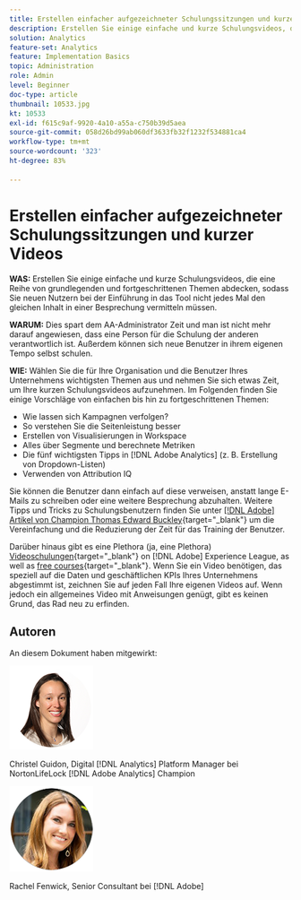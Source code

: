 ```yaml
---
title: Erstellen einfacher aufgezeichneter Schulungssitzungen und kurzer Videos
description: Erstellen Sie einige einfache und kurze Schulungsvideos, die eine Reihe von grundlegenden und fortgeschrittenen Themen abdecken, sodass Sie neuen Nutzern bei der Einführung in das Tool nicht jedes Mal den gleichen Inhalt in einer Besprechung vermitteln müssen.
solution: Analytics
feature-set: Analytics
feature: Implementation Basics
topic: Administration
role: Admin
level: Beginner
doc-type: article
thumbnail: 10533.jpg
kt: 10533
exl-id: f615c9af-9920-4a10-a55a-c750b39d5aea
source-git-commit: 058d26bd99ab060df3633fb32f1232f534881ca4
workflow-type: tm+mt
source-wordcount: '323'
ht-degree: 83%

---
```


# Erstellen einfacher aufgezeichneter Schulungssitzungen und kurzer Videos

**WAS:** Erstellen Sie einige einfache und kurze Schulungsvideos, die eine Reihe von grundlegenden und fortgeschrittenen Themen abdecken, sodass Sie neuen Nutzern bei der Einführung in das Tool nicht jedes Mal den gleichen Inhalt in einer Besprechung vermitteln müssen.

**WARUM:** Dies spart dem AA-Administrator Zeit und man ist nicht mehr darauf angewiesen, dass eine Person für die Schulung der anderen verantwortlich ist. Außerdem können sich neue Benutzer in ihrem eigenen Tempo selbst schulen.

**WIE:** Wählen Sie die für Ihre Organisation und die Benutzer Ihres Unternehmens wichtigsten Themen aus und nehmen Sie sich etwas Zeit, um Ihre kurzen Schulungsvideos aufzunehmen. Im Folgenden finden Sie einige Vorschläge von einfachen bis hin zu fortgeschrittenen Themen:

* Wie lassen sich Kampagnen verfolgen?
* So verstehen Sie die Seitenleistung besser
* Erstellen von Visualisierungen in Workspace
* Alles über Segmente und berechnete Metriken
* Die fünf wichtigsten Tipps in [!DNL Adobe Analytics] (z. B. Erstellung von Dropdown-Listen)
* Verwenden von Attribution IQ

Sie können die Benutzer dann einfach auf diese verweisen, anstatt lange E-Mails zu schreiben oder eine weitere Besprechung abzuhalten. Weitere Tipps und Tricks zu Schulungsbenutzern finden Sie unter [[!DNL Adobe] Artikel von Champion Thomas Edward Buckley](https://experienceleague.adobe.com/docs/analytics-learn/tutorials/administration/key-admin-skills/simplify-training-users.html?lang=de){target="_blank"} um die Vereinfachung und die Reduzierung der Zeit für das Training der Benutzer.

Darüber hinaus gibt es eine Plethora (ja, eine Plethora) [Videoschulungen](https://experienceleague.adobe.com/docs/analytics-learn/tutorials/overview.html?lang=de){target="_blank"} on [!DNL Adobe] Experience League, as well as [free courses](https://experienceleague.adobe.com/?lang=de#dashboard/learning){target="_blank"}. Wenn Sie ein Video benötigen, das speziell auf die Daten und geschäftlichen KPIs Ihres Unternehmens abgestimmt ist, zeichnen Sie auf jeden Fall Ihre eigenen Videos auf. Wenn jedoch ein allgemeines Video mit Anweisungen genügt, gibt es keinen Grund, das Rad neu zu erfinden.

## Autoren

An diesem Dokument haben mitgewirkt:

![Christel Guidon](assets/Christel-Headshot-150.png)

Christel Guidon, Digital [!DNL Analytics] Platform Manager bei NortonLifeLock
[!DNL Adobe Analytics] Champion

![Rachel Fenwick](assets/Rachel-Fenwick-150.png)

Rachel Fenwick, Senior Consultant bei [!DNL Adobe]
